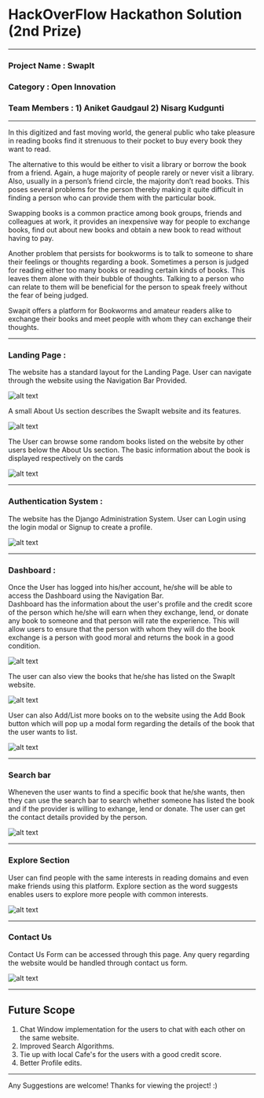 # HackOverFlow Hackathon Solution (2nd Prize)
----
### Project Name : SwapIt  
### Category : Open Innovation  
### Team Members : 1) Aniket Gaudgaul 2) Nisarg Kudgunti

----

In this digitized and fast moving world, the general public who take pleasure in reading books find it strenuous to their pocket to buy every book they want to read. 

The alternative to this would be either to visit a library or borrow the book from a friend. Again, a huge majority of people rarely or never visit a library. Also, usually in a person’s friend circle, the majority don’t read books. This poses several problems for the person thereby making it quite difficult in finding a person who can provide them with the particular book. 

Swapping books is a common practice among book groups, friends and colleagues at work, it provides an inexpensive way for people to exchange books, find out about new books and obtain a new book to read without having to pay.

Another problem that persists for bookworms is to talk to someone to share their feelings or thoughts regarding a book. Sometimes a person is judged for reading either too many books or reading certain kinds of books. This leaves them alone with their bubble of thoughts. Talking to a person who can relate to them will be beneficial for the person to speak freely without the fear of being judged. 

Swapit offers a platform for Bookworms and amateur readers alike to exchange their books and meet people with whom they can exchange their thoughts. 

----

### Landing Page :  
The website has a standard layout for the Landing Page. User can navigate through the website using the Navigation Bar Provided.

![alt text](https://github.com/AniketGaudgaul/HackOverFlow_Hackathon/blob/master/Documentation/Images/Landing_page_1.png?raw=true)

A small About Us section describes the SwapIt website and its features.

![alt text](https://github.com/AniketGaudgaul/HackOverFlow_Hackathon/blob/master/Documentation/Images/Landing_page_2.png?raw=true)

The User can browse some random books listed on the website by other users below the About Us section. The basic information about the book is displayed respectively on the cards

![alt text](https://github.com/AniketGaudgaul/HackOverFlow_Hackathon/blob/master/Documentation/Images/Landing_page_3.png?raw=true)

----

### Authentication System :
The website has the Django Administration System. User can Login using the login modal or Signup to create a profile.

![alt text](https://github.com/AniketGaudgaul/HackOverFlow_Hackathon/blob/master/Documentation/Images/Login_modal.png?raw=true)

----

### Dashboard :  
Once the User has logged into his/her account, he/she will be able to access the Dashboard using the Navigation Bar.  
Dashboard has the information about the user's profile and the credit score of the person which he/she will earn when they exchange, lend, or donate any book to someone and that person will rate the experience. This will allow users to ensure that the person with whom they will do the book exchange is a person with good moral and returns the book in a good condition.  

![alt text](https://github.com/AniketGaudgaul/HackOverFlow_Hackathon/blob/master/Documentation/Images/Dashboard.png?raw=true)  

The user can also view the books that he/she has listed on the SwapIt website.  

![alt text](https://github.com/AniketGaudgaul/HackOverFlow_Hackathon/blob/master/Documentation/Images/Books_Listed.png?raw=true) 

User can also Add/List more books on to the website using the Add Book button which will pop up a modal form regarding the details of the book that the user wants to list.

![alt text](https://github.com/AniketGaudgaul/HackOverFlow_Hackathon/blob/master/Documentation/Images/Add_book.png?raw=true)  

----

### Search bar

Wheneven the user wants to find a specific book that he/she wants, then they can use the search bar to search whether someone has listed the book and if the provider is willing to exhange, lend or donate. The user can get the contact details provided by the person.

![alt text](https://github.com/AniketGaudgaul/HackOverFlow_Hackathon/blob/master/Documentation/Images/search.png?raw=true)  

----

### Explore Section

User can find people with the same interests in reading domains and even make friends using this platform. Explore section as the word suggests enables users to explore more people with common interests.

![alt text](https://github.com/AniketGaudgaul/HackOverFlow_Hackathon/blob/master/Documentation/Images/explore.png?raw=true) 

---- 

### Contact Us

Contact Us Form can be accessed through this page. Any query regarding the website would be handled through contact us form.

![alt text](https://github.com/AniketGaudgaul/HackOverFlow_Hackathon/blob/master/Documentation/Images/contact_us.png?raw=true)  

----

## Future Scope

1) Chat Window implementation for the users to chat with each other on the same website.
2) Improved Search Algorithms.
3) Tie up with local Cafe's for the users with a good credit score.
4) Better Profile edits.

----

Any Suggestions are welcome! Thanks for viewing the project! :)
